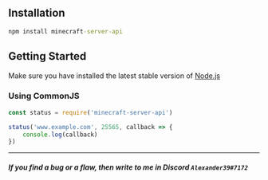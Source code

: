 ## Installation
```cmd
npm install minecraft-server-api
```
## Getting Started
Make sure you have installed the latest stable version of [Node.js](https://nodejs.org/en/)
### Using CommonJS
```js
const status = require('minecraft-server-api')

status('www.example.com', 25565, callback => {
    console.log(callback)
})
```
___
##### If you find a bug or a flaw, then write to me in Discord `Alexander39#7172`